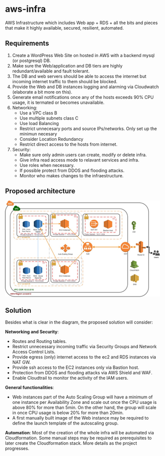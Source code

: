 # aws-infra
AWS Infrastructure which includes Web app + RDS + all the bits and pieces that make it highly available, secured, resilient, automated.

## Requirements

1. Create a WordPress Web Site on hosted in AWS with a backend mysql (or postgresql) DB.
2. Make sure the Web/application and DB tiers are highly redundant/available and fault tolerant.
3. The DB and web servers should be able to access the internet but incoming internet traffic to them should be blocked.
4. Provide the Web and DB instances logging and alarming via Cloudwatch (elaborate a bit more on this).
5. Generate email notifications once any of the hosts exceeds 90% CPU usage, it is termated or becomes unavailable.
6. Networking:
	- Use a VPC class B
	- Use multiple subnets class C
	- Use load Balancing
	- Restrict unnecesary ports and source IPs/networks. Only set up the minimun necesary
	- Consider Location Redundancy
	- Restrict direct access to the hosts from internet. 
7. Security:
	- Make sure only admin users can create, modify or delete infra.
	- Give infra read access mode to relavant services and infra.
	- Use roles when necessary.
	- If possible protect from DDOS and flooding attacks.
	- Monitor who makes changes to the infraestructure.


## Proposed architecture

![Diagram](https://github.com/carloshz4/aws-infra/blob/master/AWS-Infra.jpg)



## Solution

Besides what is clear in the diagram, the proposed solution will consider:

**Networking and Security**:
- Routes and Routing tables.
- Restrict unnecessary incoming traffic via Security Groups and Network Access Control Lists.
- Provide egress (only) internet access to the ec2 and RDS instances via NAT GW.
- Provide ssh access to the EC2 instances only via Bastion host.
- Protection from DDOS and flooding attacks via AWS Shield and WAF.
- Enable Cloudtrail to monitor the activity of the IAM users.

**General functionalities**:
- Web instances part of the Auto Scaling Group will have a minimum of one instance per Availability Zone and scale out once the CPU usage is above 80% for more than 5min. On the other hand, the group will scale in once CPU usage is below 20% for more than 20min.
- A first manually built image of the Web instance may be required to define the launch template of the autoscaling group. 

**Automation**:
Most of the creation of the whole infra will be automated via Cloudformation. Some manual steps may be required as prerequisites to later create the Cloudformation stack. More details as the project progresses.
